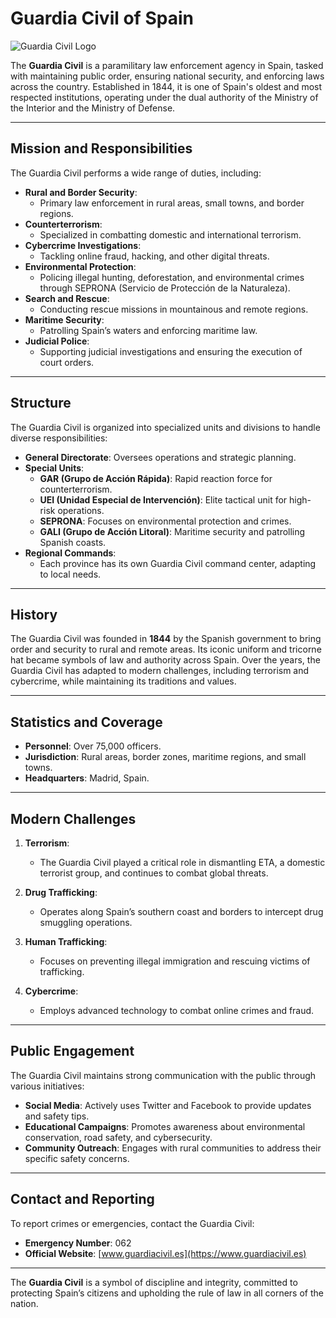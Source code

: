 # Guardia Civil of Spain

![Guardia Civil Logo](https://upload.wikimedia.org/wikipedia/commons/4/42/Emblem_of_the_Guardia_Civil_of_Spain.svg)

The **Guardia Civil** is a paramilitary law enforcement agency in Spain, tasked with maintaining public order, ensuring national security, and enforcing laws across the country. Established in 1844, it is one of Spain's oldest and most respected institutions, operating under the dual authority of the Ministry of the Interior and the Ministry of Defense.

---

## **Mission and Responsibilities**

The Guardia Civil performs a wide range of duties, including:

- **Rural and Border Security**:
  - Primary law enforcement in rural areas, small towns, and border regions.
- **Counterterrorism**:
  - Specialized in combatting domestic and international terrorism.
- **Cybercrime Investigations**:
  - Tackling online fraud, hacking, and other digital threats.
- **Environmental Protection**:
  - Policing illegal hunting, deforestation, and environmental crimes through SEPRONA (Servicio de Protección de la Naturaleza).
- **Search and Rescue**:
  - Conducting rescue missions in mountainous and remote regions.
- **Maritime Security**:
  - Patrolling Spain’s waters and enforcing maritime law.
- **Judicial Police**:
  - Supporting judicial investigations and ensuring the execution of court orders.

---

## **Structure**

The Guardia Civil is organized into specialized units and divisions to handle diverse responsibilities:

- **General Directorate**: Oversees operations and strategic planning.
- **Special Units**:
  - **GAR (Grupo de Acción Rápida)**: Rapid reaction force for counterterrorism.
  - **UEI (Unidad Especial de Intervención)**: Elite tactical unit for high-risk operations.
  - **SEPRONA**: Focuses on environmental protection and crimes.
  - **GALI (Grupo de Acción Litoral)**: Maritime security and patrolling Spanish coasts.
- **Regional Commands**:
  - Each province has its own Guardia Civil command center, adapting to local needs.

---

## **History**

The Guardia Civil was founded in **1844** by the Spanish government to bring order and security to rural and remote areas. Its iconic uniform and tricorne hat became symbols of law and authority across Spain. Over the years, the Guardia Civil has adapted to modern challenges, including terrorism and cybercrime, while maintaining its traditions and values.

---

## **Statistics and Coverage**

- **Personnel**: Over 75,000 officers.
- **Jurisdiction**: Rural areas, border zones, maritime regions, and small towns.
- **Headquarters**: Madrid, Spain.

---

## **Modern Challenges**

1. **Terrorism**:
   - The Guardia Civil played a critical role in dismantling ETA, a domestic terrorist group, and continues to combat global threats.

2. **Drug Trafficking**:
   - Operates along Spain’s southern coast and borders to intercept drug smuggling operations.

3. **Human Trafficking**:
   - Focuses on preventing illegal immigration and rescuing victims of trafficking.

4. **Cybercrime**:
   - Employs advanced technology to combat online crimes and fraud.

---

## **Public Engagement**

The Guardia Civil maintains strong communication with the public through various initiatives:

- **Social Media**: Actively uses Twitter and Facebook to provide updates and safety tips.
- **Educational Campaigns**: Promotes awareness about environmental conservation, road safety, and cybersecurity.
- **Community Outreach**: Engages with rural communities to address their specific safety concerns.

---

## **Contact and Reporting**

To report crimes or emergencies, contact the Guardia Civil:

- **Emergency Number**: 062
- **Official Website**: [www.guardiacivil.es](https://www.guardiacivil.es)

---

The **Guardia Civil** is a symbol of discipline and integrity, committed to protecting Spain’s citizens and upholding the rule of law in all corners of the nation.
